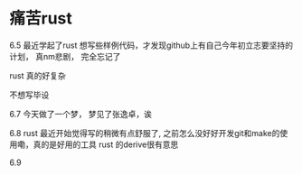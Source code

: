 # 痛苦rust

6.5 最近学起了rust 想写些样例代码，才发现github上有自己今年初立志要坚持的计划， 真nm悲剧， 完全忘记了

rust 真的好复杂

不想写毕设

6.7 今天做了一个梦， 梦见了张逸卓，诶

6.8 rust 最近开始觉得写的稍微有点舒服了, 之前怎么没好好开发git和make的使用嘞，真的是好用的工具
    rust 的derive很有意思

6.9
